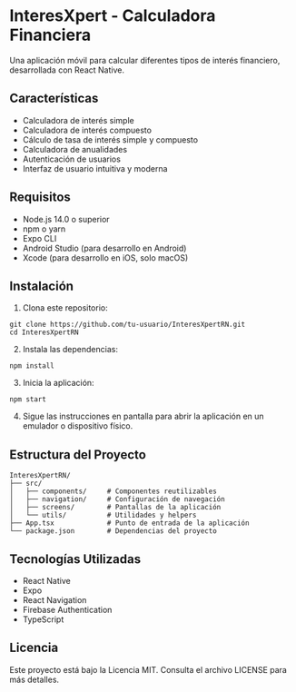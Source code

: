 # InteresXpert - Calculadora Financiera

Una aplicación móvil para calcular diferentes tipos de interés financiero, desarrollada con React Native.

## Características

- Calculadora de interés simple
- Calculadora de interés compuesto
- Cálculo de tasa de interés simple y compuesto
- Calculadora de anualidades
- Autenticación de usuarios
- Interfaz de usuario intuitiva y moderna

## Requisitos

- Node.js 14.0 o superior
- npm o yarn
- Expo CLI
- Android Studio (para desarrollo en Android)
- Xcode (para desarrollo en iOS, solo macOS)

## Instalación

1. Clona este repositorio:
```
git clone https://github.com/tu-usuario/InteresXpertRN.git
cd InteresXpertRN
```

2. Instala las dependencias:
```
npm install
```

3. Inicia la aplicación:
```
npm start
```

4. Sigue las instrucciones en pantalla para abrir la aplicación en un emulador o dispositivo físico.

## Estructura del Proyecto

```
InteresXpertRN/
├── src/
│   ├── components/     # Componentes reutilizables
│   ├── navigation/     # Configuración de navegación
│   ├── screens/        # Pantallas de la aplicación
│   └── utils/          # Utilidades y helpers
├── App.tsx             # Punto de entrada de la aplicación
└── package.json        # Dependencias del proyecto
```

## Tecnologías Utilizadas

- React Native
- Expo
- React Navigation
- Firebase Authentication
- TypeScript

## Licencia

Este proyecto está bajo la Licencia MIT. Consulta el archivo LICENSE para más detalles. 